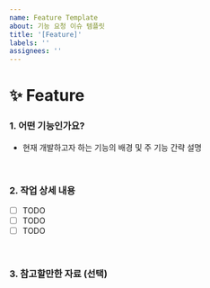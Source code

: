 ```yaml
---
name: Feature Template
about: 기능 요청 이슈 템플릿
title: '[Feature]'
labels: ''
assignees: ''
---
```


# ✨ Feature

### 1. 어떤 기능인가요?

- 현재 개발하고자 하는 기능의 배경 및 주 기능 간략 설명

<br>

### 2. 작업 상세 내용

- [ ] TODO
- [ ] TODO
- [ ] TODO

<br>

### 3. 참고할만한 자료 (선택)
